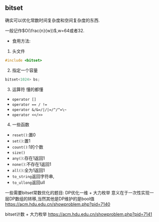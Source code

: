 ## bitset

确实可以优化常数时间复杂度和空间复杂度的东西.

一般记作$O(\frac{n}{w})$,w=64或者32.

- 食用方法:

1. 头文件
```cpp
#include <bitset>
```

2. 指定一个容量
```cpp
bitset<1024> bs;
```

3. 运算符
懂的都懂
- `operator []`
- `operator == / !=`
- `operator &/&=/|/|=/^/^=\~`
- `operator <</>>`

4. 一些函数

- `reset()`:置0
- `set()`:置1
- `count()`:1的个数
- `size()`
- `any()`:存在1返回1
- `none()`:不存在1返回1
- `all()`:全为1返回1
- `to_string`返回字符串,
- `to_ullong`返回ull


一些需要bitset常数优化的题目:
DP优化一维 + 大力枚举
意义在于一次性实现一层DP数组的转移,当然其他是DP维护的是bool值
https://acm.hdu.edu.cn/showproblem.php?pid=7140

bitset计数 + 大力枚举
https://acm.hdu.edu.cn/showproblem.php?pid=7141
